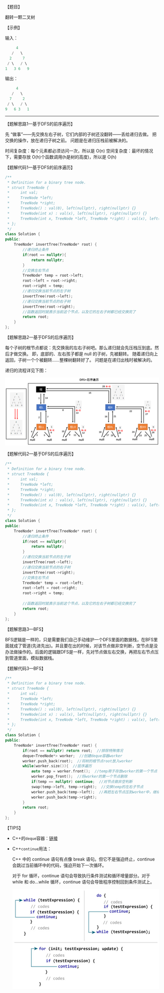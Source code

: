 【题目】

翻转一颗二叉树

【示例】

输入：

```c++
     4
   /   \
  2     7
 / \   / \
1   3 6   9
```

输出：

```c++
     4
   /   \
  7     2
 / \   / \
9   6 3   1
```

---

【题解思路1—基于DFS的前序遍历】

先 “做事”——先交换左右子树，它们内部的子树还没翻转——丢给递归去做。
把交换的操作，放在递归子树之前。
问题是在递归压栈前被解决的。

时间复杂度：每个元素都必须访问一次，所以是 O(n)
空间复杂度：最坏的情况下，需要存放 O(h)个函数调用(h是树的高度)，所以是 O(h)

【题解代码1—基于DFS的前序遍历】

```c++
/**
 * Definition for a binary tree node.
 * struct TreeNode {
 *     int val;
 *     TreeNode *left;
 *     TreeNode *right;
 *     TreeNode() : val(0), left(nullptr), right(nullptr) {}
 *     TreeNode(int x) : val(x), left(nullptr), right(nullptr) {}
 *     TreeNode(int x, TreeNode *left, TreeNode *right) : val(x), left(left), right(right) {}
 * };
 */
class Solution {
public:
    TreeNode* invertTree(TreeNode* root) {
        //递归终止条件
        if(root == nullptr){
            return nullptr;
        }
        //交换左右节点
        TreeNode* temp = root->left;
        root->left = root->right;
        root->right = temp;
        //递归交换当前节点的左子树
        invertTree(root->left);
        //递归交换当前节点的右子树
        invertTree(root->right);
        //函数返回时就表示当前这个节点，以及它的左右子树都已经交换完了
        return root;
    }
};
```

【题解思路2—基于DFS的后序遍历】

每个子树的根节点都说：先交换我的左右子树吧。那么递归就会先压栈压到底。然后才做交换。
即，底部的、左右孩子都是 null 的子树，先被翻转。
随着递归向上返回，子树一个个被翻转……整棵树翻转好了。
问题是在递归出栈时被解决的。

递归的流程详见下图：

![1](https://github.com/Yorkzhang19961122/LeetCodeNotebook/blob/main/%E6%A0%91/226.%E7%BF%BB%E8%BD%AC%E4%BA%8C%E5%8F%89%E6%A0%91_E/1.png)

【题解代码2—基于DFS的后序遍历】

```c++
/**
 * Definition for a binary tree node.
 * struct TreeNode {
 *     int val;
 *     TreeNode *left;
 *     TreeNode *right;
 *     TreeNode() : val(0), left(nullptr), right(nullptr) {}
 *     TreeNode(int x) : val(x), left(nullptr), right(nullptr) {}
 *     TreeNode(int x, TreeNode *left, TreeNode *right) : val(x), left(left), right(right) {}
 * };
 */
class Solution {
public:
    TreeNode* invertTree(TreeNode* root) {
        //递归终止条件
        if(root == nullptr){
            return nullptr;
        }
        //递归交换当前节点的左子树
        invertTree(root->left);
        //递归交换当前节点的右子树
        invertTree(root->right);
        //交换左右节点
        TreeNode* temp = root->left;
        root->left = root->right;
        root->right = temp;

        //函数返回时就表示当前这个节点，以及它的左右子树都已经交换完了
        return root;
    }
};
```

【题解思路3—BFS】

BFS逻辑是一样的，只是需要我们自己手动维护一个DFS里面的数据栈，在BFS里面就成了管道(先进先出)。并且要在出的时候，对该节点做非空判断，空节点是没办法做操作的。后面的逻辑跟DFS是一样，先对节点做左右交换，再把左右节点压到管道里面，模拟数据栈。

【题解代码3—BFS】

```c++
/**
 * Definition for a binary tree node.
 * struct TreeNode {
 *     int val;
 *     TreeNode *left;
 *     TreeNode *right;
 *     TreeNode() : val(0), left(nullptr), right(nullptr) {}
 *     TreeNode(int x) : val(x), left(nullptr), right(nullptr) {}
 *     TreeNode(int x, TreeNode *left, TreeNode *right) : val(x), left(left), right(right) {}
 * };
 */
class Solution {
public:
    TreeNode* invertTree(TreeNode* root) {
        if(root == nullptr) return root;  //排除特殊情况
        deque<TreeNode*> worker;  //创建deque容器worker
        worker.push_back(root);  //将树的根节点root放入worker
        while(worker.size()){  //层序遍历
            auto temp = worker.front();  //temp用于存放worker的第一个节点
            worker.pop_front();  //将worker的第一个节点删除
            if(temp == nullptr) continue;  //对节点做非空判断
            swap(temp->left, temp->right);  //交换temp的左右子节点
            worker.push_back(temp->left);  //再把左右节点压到worker中，继续处理
            worker.push_back(temp->right);
        }
        return root;
    }
};
```

【TIPS】

* C++的`deque`容器：[链接](https://blog.csdn.net/weixin_42462202/article/details/87537503)

* C++`continue`用法：

  C++ 中的 continue 语句有点像 break 语句。但它不是强迫终止，continue 会跳过当前循环中的代码，强迫开始下一次循环。

  对于 for 循环，continue 语句会导致执行条件测试和循环增量部分。对于 while 和 do...while 循环，continue 语句会导致程序控制回到条件测试上。

  ![2](https://github.com/Yorkzhang19961122/LeetCodeNotebook/blob/main/%E6%A0%91/226.%E7%BF%BB%E8%BD%AC%E4%BA%8C%E5%8F%89%E6%A0%91_E/2.jpg)

